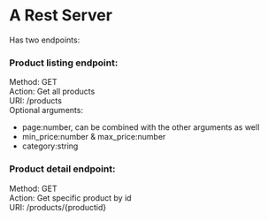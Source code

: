# A Rest Server

Has two endpoints:

### Product listing endpoint:

Method: GET   
Action: Get all products   
URI: /products   
Optional arguments:

- page:number, can be combined with the other arguments as well
- min_price:number & max_price:number
- category:string

### Product detail endpoint:

Method: GET   
Action: Get specific product by id    
URI: /products/{productid}   

